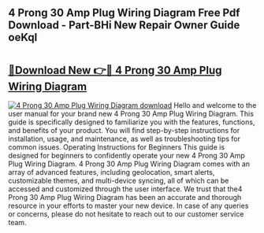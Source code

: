 ## 4 Prong 30 Amp Plug Wiring Diagram Free Pdf Download - Part-BHi New Repair Owner Guide oeKql

# <h2><a href="http://dfmdova.blite.top/?on=4+Prong+30+Amp+Plug+Wiring+Diagram">🔗Download New 👉🔴 4 Prong 30 Amp Plug Wiring Diagram</a></h2>

[![4 Prong 30 Amp Plug Wiring Diagram download](https://i.imgur.com/lujVjoI.png)](http://dfmdova.blite.top/?on=4+Prong+30+Amp+Plug+Wiring+Diagram)
Hello and welcome to the user manual for your brand new 4 Prong 30 Amp Plug Wiring Diagram. This guide is specifically designed to familiarize you with the features, functions, and benefits of your product. You will find step-by-step instructions for installation, usage, and maintenance, as well as troubleshooting tips for common issues. Operating Instructions for Beginners This guide is designed for beginners to confidently operate your new 4 Prong 30 Amp Plug Wiring Diagram. 4 Prong 30 Amp Plug Wiring Diagram comes with an array of advanced features, including geolocation, smart alerts, customizable themes, and multi-device syncing, all of which can be accessed and customized through the user interface. We trust that the4 Prong 30 Amp Plug Wiring Diagram has been an accurate and thorough resource in your efforts to master your new device. In case of any queries or concerns, please do not hesitate to reach out to our customer service team.
